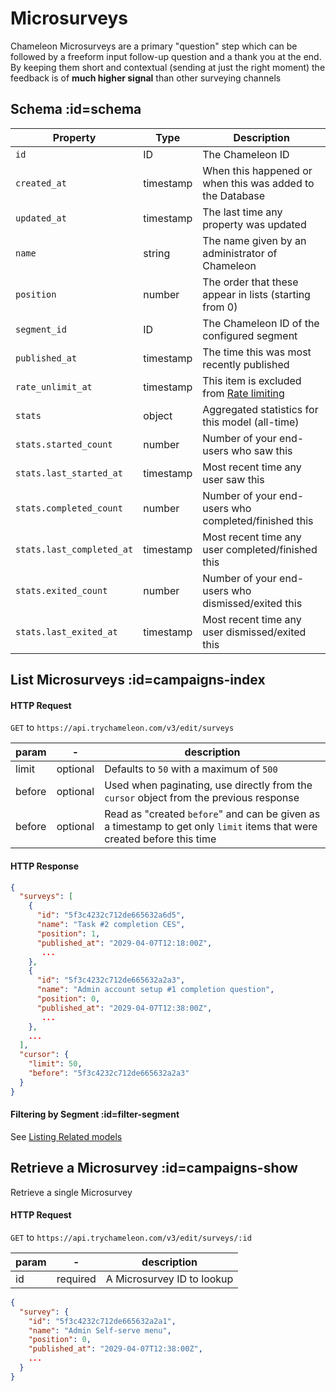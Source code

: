 # Microsurveys

Chameleon Microsurveys are a primary "question" step which can be followed by a freeform input follow-up question and a thank you at the end.
By keeping them short and contextual (sending at just the right moment) the feedback is of **much higher signal** than other surveying channels

## Schema :id=schema

| Property | Type | Description |
| --- | --- | --- |
| `id` | ID | The Chameleon ID |
| `created_at` | timestamp | When this happened or when this was added to the Database |
| `updated_at` | timestamp | The last time any property was updated |
| `name` | string | The name given by an administrator of Chameleon |
| `position` | number | The order that these appear in lists (starting from 0) |
| `segment_id` | ID | The Chameleon ID of the configured segment |
| `published_at` | timestamp | The time this was most recently published |
| `rate_unlimit_at` | timestamp | This item is excluded from [Rate limiting](https://help.trychameleon.com/en/articles/3513345-rate-limiting-experiences) |
| `stats` | object | Aggregated statistics for this model (all-time) |
| `stats.started_count` | number | Number of your end-users who saw this |
| `stats.last_started_at` | timestamp | Most recent time any user saw this |
| `stats.completed_count` | number | Number of your end-users who completed/finished this |
| `stats.last_completed_at` | timestamp | Most recent time any user completed/finished this |
| `stats.exited_count` | number | Number of your end-users who dismissed/exited this |
| `stats.last_exited_at` | timestamp | Most recent time any user dismissed/exited this |


## List Microsurveys :id=campaigns-index

#### HTTP Request
`GET` to `https://api.trychameleon.com/v3/edit/surveys`

| param | - | description |
|---|---|---|
| limit | optional | Defaults to `50` with a maximum of `500` |
| before | optional | Used when paginating, use directly from the `cursor` object from the previous response |
| before | optional | Read as "created `before`" and can be given as a timestamp to get only `limit` items that were created before this time |

#### HTTP Response

```json
{
  "surveys": [
    {
      "id": "5f3c4232c712de665632a6d5",
      "name": "Task #2 completion CES",
      "position": 1,
      "published_at": "2029-04-07T12:18:00Z",
       ...
    },
    {
      "id": "5f3c4232c712de665632a2a3",
      "name": "Admin account setup #1 completion question",
      "position": 0,
      "published_at": "2029-04-07T12:38:00Z",
       ...
    },
    ...
  ],
  "cursor": {
    "limit": 50,
    "before": "5f3c4232c712de665632a2a3"
  }
}
```

#### Filtering by Segment :id=filter-segment

See [Listing Related models](apis/segments.md?id=segment-experiences-index)

## Retrieve a Microsurvey :id=campaigns-show

Retrieve a single Microsurvey

#### HTTP Request

`GET` to `https://api.trychameleon.com/v3/edit/surveys/:id`

| param | - | description |
|---|---|---|
| id | required | A Microsurvey ID to lookup

```json
{
  "survey": {
    "id": "5f3c4232c712de665632a2a1",
    "name": "Admin Self-serve menu",
    "position": 0,
    "published_at": "2029-04-07T12:38:00Z",
    ...
  }
}
```
